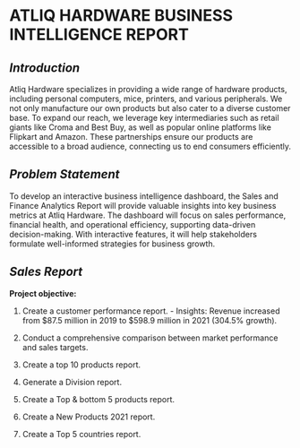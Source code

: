 # **ATLIQ HARDWARE BUSINESS INTELLIGENCE REPORT**

## *Introduction*
Atliq Hardware specializes in providing a wide range of hardware products, including personal computers, mice, printers, and various peripherals. We not only manufacture our own products but also cater to a diverse 
customer base. To expand our reach, we leverage key intermediaries such as retail giants like Croma and Best Buy, as well as popular online platforms like Flipkart and Amazon. These partnerships ensure our products 
are accessible to a broad audience, connecting us to end consumers efficiently.

## *Problem Statement*

To develop an interactive business intelligence dashboard, the Sales and Finance Analytics Report will provide valuable insights into key business metrics at Atliq Hardware. The dashboard will focus on sales performance, financial health, and operational efficiency, supporting data-driven decision-making. With interactive features, it will help stakeholders formulate well-informed strategies for business growth.

## *Sales Report*
__Project objective:__

1. Create a customer performance report.
        - Insights: Revenue increased from $87.5 million in 2019 to $598.9 million in 2021 (304.5% growth).
2. Conduct a comprehensive comparison between market performance and sales targets.

3. Create a top 10 products report.

4. Generate a Division report.

5. Create a Top & bottom 5 products report.

6. Create a New Products 2021 report.

7. Create a Top 5 countries report.
